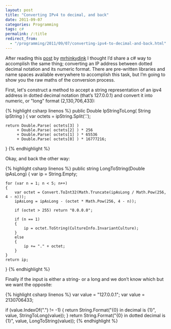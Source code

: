 ```yaml
---
layout: post
title: "Converting IPv4 to decimal, and back"
date: 2011-09-07
categories: Programming
tags: c#
permalink: /:title
redirect_from:
  - "/programming/2011/09/07/converting-ipv4-to-decimal-and-back.html"
---
```


After reading this [post][hinky-hack-ipconvc] by [mrhinkydink][mrhinkydink] I thought I’d share a c# way to accomplish the same thing; converting an IP address between dotted decimal notation and its numeric format. There are pre-written libraries and name spaces available everywhere to accomplish this task, but I’m going to show you the raw maths of the conversion process.

First, let's construct a method to accept a string representation of an ipv4 address in dotted decimal notation (that’s 127.0.0.1) and convert it into numeric, or "long" format (2,130,706,433):

{% highlight csharp linenos %}
public Double IpStringToLong( String ipString )
{
    var octets = ipString.Split('.');
    
    return Double.Parse( octets[3] ) 
         + Double.Parse( octets[2] ) * 256 
         + Double.Parse( octets[1] ) * 65536 
         + Double.Parse( octets[0] ) * 16777216;
}
{% endhighlight %}

Okay, and back the other way:

<!--excerpt-->

{% highlight csharp linenos %}
public string LongToString(Double ipAsLong)
{
    var ip = String.Empty;

    for (var n = 1; n < 5; n++)
    {
        var octet = Convert.ToInt32(Math.Truncate(ipAsLong / Math.Pow(256, 4 - n)));
        ipAsLong = ipAsLong - (octet * Math.Pow(256, 4 - n));

        if (octet > 255) return "0.0.0.0";

        if (n == 1)
        {
            ip = octet.ToString(CultureInfo.InvariantCulture);
        }
        else
        {
            ip += "." + octet;
        }
    }
    return ip;
}
{% endhighlight %}

Finally if the input is either a string- or a long and we don’t know which but we want the opposite:

{% highlight csharp linenos %}
var value = "127.0.0.1";
var value = 2130706433;

if (value.IndexOf(".") != -1)
{
    return String.Format("{0} in decimal is {1}", value, StringToLong(value));
}
return String.Format("{0} in dotted decimal is {1}", value, LongToString(value));
{% endhighlight %}

[hinky-hack-ipconvc]: http://mrhinkydink.blogspot.com/2011/08/hinky-hack-ipconvc.html
[mrhinkydink]: http://mrhinkydink.blogspot.com/